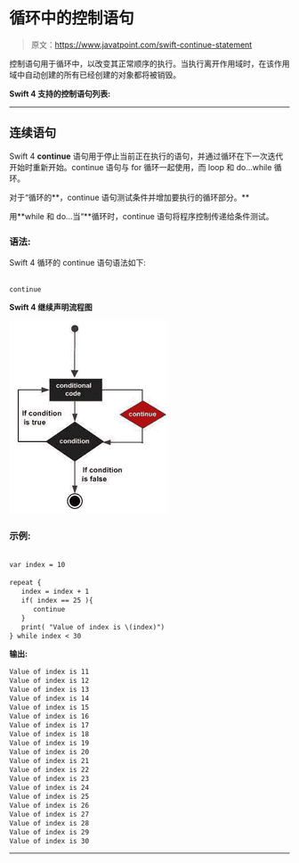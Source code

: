 # 循环中的控制语句

> 原文：<https://www.javatpoint.com/swift-continue-statement>

控制语句用于循环中，以改变其正常顺序的执行。当执行离开作用域时，在该作用域中自动创建的所有已经创建的对象都将被销毁。

**Swift 4 支持的控制语句列表:**

* * *

## 连续语句

Swift 4 **continue** 语句用于停止当前正在执行的语句，并通过循环在下一次迭代开始时重新开始。continue 语句与 for 循环一起使用，而 loop 和 do...while 循环。

对于“循环的**，continue 语句测试条件并增加要执行的循环部分。**

用**while 和 do...当“**循环时，continue 语句将程序控制传递给条件测试。

### 语法:

Swift 4 循环的 continue 语句语法如下:

```

continue 

```

**Swift 4 继续声明流程图**

![Swift Continue Statement](img/6692c214e9873e205e605f7b427d33d8.png)

### 示例:

```

var index = 10

repeat {
   index = index + 1
   if( index == 25 ){
      continue
   }
   print( "Value of index is \(index)")
} while index < 30

```

**输出:**

```
Value of index is 11
Value of index is 12
Value of index is 13
Value of index is 14
Value of index is 15
Value of index is 16
Value of index is 17
Value of index is 18
Value of index is 19
Value of index is 20
Value of index is 21
Value of index is 22
Value of index is 23
Value of index is 24
Value of index is 25
Value of index is 26
Value of index is 27
Value of index is 28
Value of index is 29
Value of index is 30

```

* * *